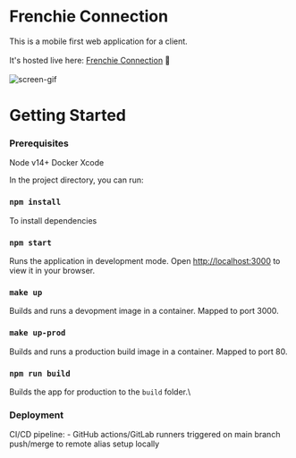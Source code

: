 # Frenchie Connection

This is a mobile first web application for a client.<br/><br/>
It's hosted live here: [Frenchie Connection](https://www.frenchieconnection.dog) 🙂 <br/><br/>
![screen-gif](./tfc_readme.gif)
# Getting Started

### Prerequisites
Node v14+
Docker
Xcode

In the project directory, you can run:

### `npm install`
To install dependencies

### `npm start`

Runs the application in development mode.
Open [http://localhost:3000](http://localhost:3000) to view it in your browser.

### `make up`
Builds and runs a devopment image in a container. Mapped to port 3000.

### `make up-prod`
Builds and runs a production build image in a container. Mapped to port 80.

### `npm run build`

Builds the app for production to the `build` folder.\

### Deployment

CI/CD pipeline:
    - GitHub actions/GitLab runners triggered on main branch push/merge to remote alias setup locally
